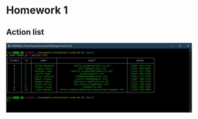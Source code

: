 # Homework 1

## Action list

![alt text](https://github.com/Prykhodko-Pasha/goit-node-hw-01/blob/main/images/action-list.jpg)
